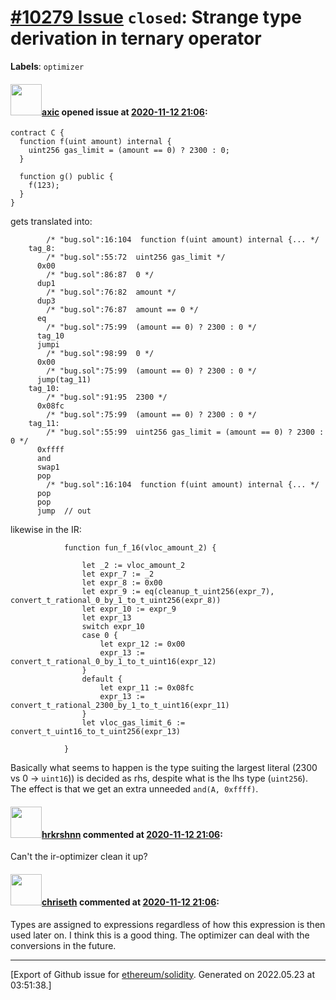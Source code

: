 # [\#10279 Issue](https://github.com/ethereum/solidity/issues/10279) `closed`: Strange type derivation in ternary operator
**Labels**: `optimizer`


#### <img src="https://avatars.githubusercontent.com/u/20340?v=4" width="50">[axic](https://github.com/axic) opened issue at [2020-11-12 21:06](https://github.com/ethereum/solidity/issues/10279):



```solidity
contract C {
  function f(uint amount) internal {
    uint256 gas_limit = (amount == 0) ? 2300 : 0;
  }
  
  function g() public {
    f(123);
  }
}
```

gets translated into:
```
        /* "bug.sol":16:104  function f(uint amount) internal {... */
    tag_8:
        /* "bug.sol":55:72  uint256 gas_limit */
      0x00
        /* "bug.sol":86:87  0 */
      dup1
        /* "bug.sol":76:82  amount */
      dup3
        /* "bug.sol":76:87  amount == 0 */
      eq
        /* "bug.sol":75:99  (amount == 0) ? 2300 : 0 */
      tag_10
      jumpi
        /* "bug.sol":98:99  0 */
      0x00
        /* "bug.sol":75:99  (amount == 0) ? 2300 : 0 */
      jump(tag_11)
    tag_10:
        /* "bug.sol":91:95  2300 */
      0x08fc
        /* "bug.sol":75:99  (amount == 0) ? 2300 : 0 */
    tag_11:
        /* "bug.sol":55:99  uint256 gas_limit = (amount == 0) ? 2300 : 0 */
      0xffff
      and
      swap1
      pop
        /* "bug.sol":16:104  function f(uint amount) internal {... */
      pop
      pop
      jump	// out
```

likewise in the IR:
```
            function fun_f_16(vloc_amount_2) {

                let _2 := vloc_amount_2
                let expr_7 := _2
                let expr_8 := 0x00
                let expr_9 := eq(cleanup_t_uint256(expr_7), convert_t_rational_0_by_1_to_t_uint256(expr_8))
                let expr_10 := expr_9
                let expr_13
                switch expr_10
                case 0 {
                    let expr_12 := 0x00
                    expr_13 := convert_t_rational_0_by_1_to_t_uint16(expr_12)
                }
                default {
                    let expr_11 := 0x08fc
                    expr_13 := convert_t_rational_2300_by_1_to_t_uint16(expr_11)
                }
                let vloc_gas_limit_6 := convert_t_uint16_to_t_uint256(expr_13)

            }
```

Basically what seems to happen is the type suiting the largest literal (2300 vs 0 -> `uint16`)) is decided as rhs, despite what is the lhs type (`uint256`). The effect is that we get an extra unneeded `and(A, 0xffff)`.

#### <img src="https://avatars.githubusercontent.com/u/13174375?u=52d702cb6bec53b561afa293cf9cd53ef7a63924&v=4" width="50">[hrkrshnn](https://github.com/hrkrshnn) commented at [2020-11-12 21:06](https://github.com/ethereum/solidity/issues/10279#issuecomment-726575053):

Can't the ir-optimizer clean it up?

#### <img src="https://avatars.githubusercontent.com/u/9073706?v=4" width="50">[chriseth](https://github.com/chriseth) commented at [2020-11-12 21:06](https://github.com/ethereum/solidity/issues/10279#issuecomment-732049124):

Types are assigned to expressions regardless of how this expression is then used later on. I think this is a good thing. The optimizer can deal with the conversions in the future.


-------------------------------------------------------------------------------



[Export of Github issue for [ethereum/solidity](https://github.com/ethereum/solidity). Generated on 2022.05.23 at 03:51:38.]
